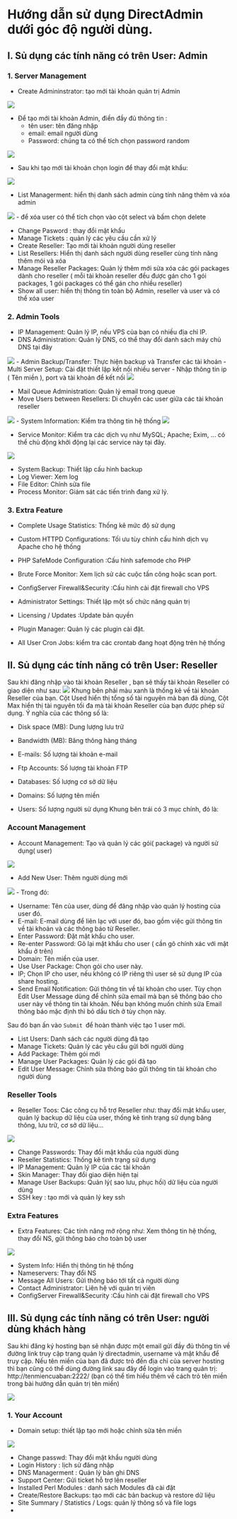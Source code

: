 # Hướng dẫn sử dụng DirectAdmin dưới góc độ người dùng.
## I. Sủ dụng các tính năng có trên User: Admin
### 1. Server Management
- Create Admininstrator: tạo mới tài khoản quản trị Admin
<img src="https://image.prntscr.com/image/kn_YvQELTWutdHcXCv2EmQ.png">

  - Để tạo mới tài khoản Admin, điền đầy đủ thông tin :
    - tên user: tên đăng nhập
    - email: email người dùng
    - Password: chúng ta có thể tích chọn password random 

<img src="https://image.prntscr.com/image/pKYGj61ITveLZRBe99wkpw.png">

  - Sau khi tạo mới tài khoản chọn login để thay đổi mật khẩu: 

  <img src="https://image.prntscr.com/image/PIStvZJ-SlqyeuoE_nkX5g.png">

- List Managerment: hiển thị danh sách admin cùng tính năng thêm và xóa admin
<img src="https://image.prntscr.com/image/cGVYdB9tSzaXjUqXW74Syw.png">
  - để xóa user có thể tích chọn vào cột select và bấm chọn delete

- Change Pasword : thay đổi mật khẩu 
- Manage Tickets : quản lý các yêu cầu cần xử lý
- Create Reseller: Tạo mới tài khoản người dùng reseller
- List Resellers: Hiển thị danh sách người dùng reseller cùng tính năng thêm mói và xóa
- Manage Reseller Packages: Quản lý thêm mới sửa xóa các gói packages dành cho reseller ( mỗi tài khoản reseller đều được gán cho 1 gói packages, 1 gói packages có thể gán cho nhiều reseller)
- Show all user: hiển thị thông tin toàn bộ Admin, reseller và user và có thể xóa user

### 2. Admin Tools
- IP Management: Quản lý IP, nếu VPS của bạn có nhiều địa chỉ IP.
- DNS Administration: Quản lý DNS, có thể thay đổi danh sách máy chủ DNS tại đây
<img src="https://image.prntscr.com/image/N3h4GIa2QuupWJXOZUznJg.png">
- Admin Backup/Transfer: Thực hiện backup và Transfer các tài khoản
- Multi Server Setup: Cài đặt thiết lập kết nối nhiều server 
   - Nhập thông tin ip ( Tên miền ), port và tài khoản để kết nối
<img src="https://image.prntscr.com/image/B9IcynyxR6mxy-nMiny1Fg.png">

- Mail Queue Administration:  Quản lý email trong queue
- Move Users between Resellers: Di chuyển các user giữa các tài khoản reseller
<img src="https://image.prntscr.com/image/u96T1SzUR1ez5D9bmMH5vQ.png">
- System Information: Kiểm tra thông tin hệ thống
   
<img src="https://image.prntscr.com/image/5PZoyXYYQUicMKgkr4pwpw.png">

- Service Monitor: Kiểm tra các dịch vụ như MySQL; Apache; Exim, ... có thể chủ động khởi động lại các service này tại đây.
<img src="https://image.prntscr.com/image/r0PmkI4XSN6iCw3UxYaJbQ.png">

- System Backup: Thiết lập cấu hình backup
- Log Viewer: Xem log
- File Editor: Chỉnh sửa file
- Process Monitor: Giám sát các tiến trình đang xử lý.

### 3. Extra Feature

- Complete Usage Statistics: Thống kê mức độ sử dụng
- Custom HTTPD Configurations: Tối ưu tùy chỉnh cấu hình dịch vụ Apache cho hệ thống
- PHP SafeMode Configuration :Cấu hình safemode cho PHP
- Brute Force Monitor: Xem lịch sử các cuộc tấn công hoặc scan port.
- ConfigServer Firewall&Security :Cấu hình cài đặt firewall cho VPS
 

- Administrator Settings: Thiết lập một số chức năng quản trị
- Licensing / Updates :Update bản quyền
- Plugin Manager: Quản lý các plugin cài đặt.
- All User Cron Jobs: kiểm tra các crontab đang hoạt động trên hệ thống
## II. Sủ dụng các tính năng có trên User: Reseller
Sau khi đăng nhập vào tài khoản Reseller , bạn sẽ thấy tài khoản Reseller có giao diện như sau:
<img src="https://image.prntscr.com/image/bopHMkd3TKShCAtpW5ZpeA.png">
Khung bên phải màu xanh là thống kê về tài khoản Reseller của bạn. Cột Used hiển thị tổng số tài nguyên mà bạn đã dùng, Cột Max hiển thị tài nguyên tối đa mà tài khoản Reseller của bạn được phép sử dụng. Ý nghĩa của các thông số là:
- Disk space (MB): Dung lượng lưu trữ

- Bandwidth (MB): Băng thông hàng tháng

- E-mails: Số lượng tài khoản e-mail

- Ftp Accounts: Số lượng tài khoản FTP

- Databases: Số lượng cơ sở dữ liệu

- Domains: Số lượng tên miền

- Users: Số lượng người sử dụng
Khung bên trái có 3 mục chính, đó là:
### Account Management
- Account Management: Tạo và quản lý các gói( package) và người sử dụng( user)
<img src="https://image.prntscr.com/image/dpswHAo9RZ_7GPelg9nuig.png">

- Add New User: Thêm người dùng mới
 <img src="https://image.prntscr.com/image/WHfiAj1xS2iDfPkv9C3CRQ.png">
 - Trong đó:

   - Username: Tên của user, dùng để đăng nhập vào quản lý hosting của user đó.
   - E-mail: E-mail dùng để liên lạc với user đó, bao gồm việc gửi thông tin về tài khoản và các thông báo từ Reseller.
   - Enter Password: Đặt mật khẩu cho user.
   - Re-enter Password: Gõ lại mật khẩu cho user ( cần gõ chính xác với mật khẩu ở trên)
   - Domain: Tên miền của user.
   - Use User Package: Chọn gói cho user này.
   - IP; Chọn IP cho user, nếu không có IP riêng thì user sẽ sử dụng IP của share hosting.
   - Send Email Notification: Gửi thông tin về tài khoản cho user. Tùy chọn Edit User Message dùng để chỉnh sửa email mà bạn sẽ thông báo cho user này về thông tin tài khoản. Nếu bạn không muốn chỉnh sửa Email thông báo mặc định thì bỏ dấu tích ở tùy chọn này.

Sau đó bạn ấn vào `Submit `để hoàn thành việc tạo 1 user mới.

- List Users: Danh sách các người dùng đã tạo
- Manage Tickets: Quản lý các yêu cầu gửi bởi người dùng
- Add Package: Thêm gói mới 
- Manage User Packages: Quản lý các gói đã tạo
- Edit User Message: Chỉnh sửa thông báo gửi thông tin tài khoản cho người dùng

### Reseller Tools
- Reseller Toos: Các công cụ hỗ trợ Reseller như: thay đổi mật khẩu user, quản lý backup dữ liệu của user, thống kê tình trạng sử dụng băng thông, lưu trữ, cơ sở dữ liệu...
<img src="https://image.prntscr.com/image/UjV3mWviRDmtNrdkfV4R7Q.png">

- Change Passwords: Thay đổi mật khẩu của người dùng
- Reseller Statistics: Thống kê tình trạng sử dụng
- IP Management: Quản lý IP của các tài khoản
- Skin Manager: Thay đổi giao diện hiện tại
- Manage User Backups: Quản lý( sao lưu, phục hồi) dữ liệu của người dùng
- SSH key : tạo mới và quản lý key ssh
### Extra Features
- Extra Features: Các tính năng mở rộng như: Xem thông tin hệ thống, thay đổi NS, gửi thông báo cho toàn bộ user

<img src="https://image.prntscr.com/image/5UtlZGB6SNyaH2fNvMbqcA.png">

- System Info: Hiển thị thông tin hệ thống
- Nameservers: Thay đổi NS
- Message All Users: Gửi thông báo tới tất cả người dùng
- Contact Administrator: Liên hệ với quản trị viên
- ConfigServer Firewall&Security :Cấu hình cài đặt firewall cho VPS
## III. Sủ dụng các tính năng có trên User: người dùng khách hàng

Sau khi đăng ký hosting bạn sẽ nhận được một email gửi đầy đủ thông tin về đường link truy cập trang quản lý directadmin, username và mật khẩu để truy cập. Nếu tên miền của bạn đã được trỏ đến địa chỉ của server hosting thì bạn cũng có thể dùng đường link sau đây để login vào trang quản trị: http://tenmiencuaban:2222/ (bạn có thể tìm hiểu thêm về cách trỏ tên miền trong bài hướng dẫn quản trị tên miền)

<img src="https://image.prntscr.com/image/PCjb2MG9QZqSfZAk69bphA.png">

### 1. Your Account
- Domain setup: thiết lập tạo mới hoặc chỉnh sửa tên miền
<img src="https://image.prntscr.com/image/WSqn8iaiQ36fWpdM2rZlXw.png">

- Change passwd: Thay đổi mật khẩu người dùng
- Login History : lịch sử đăng nhập
- DNS Managerment : Quản lý bản ghi DNS
- Support Center: Gửi ticket hỗ trợ lên reseller
- Installed Perl Modules : danh sách Modules đã cài đặt
- Create/Restore Backups: tạo mới các bản  backup và restore dữ liệu
- Site Summary / Statistics / Logs: quản lý thông số và file logs
- 